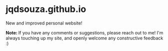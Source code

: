 # jqdsouza.github.io
New and improved personal website! 

<b>Note: </b>If you have any comments or suggestions, please reach out to me! I'm always touching up my site, and openly welcome any constructive feedback :)
